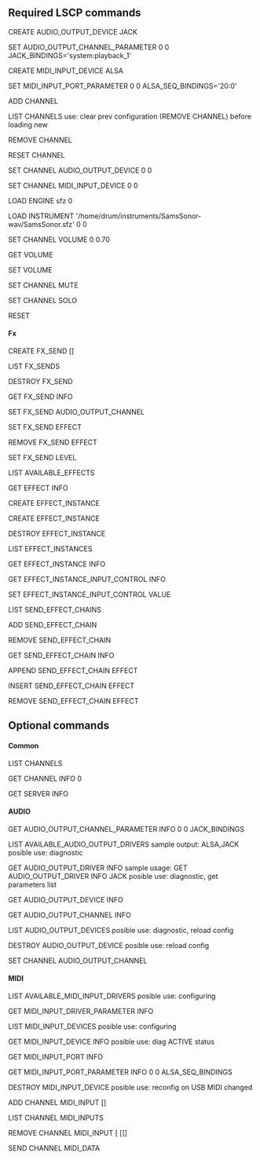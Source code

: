 
## Required LSCP commands

CREATE AUDIO_OUTPUT_DEVICE JACK

SET AUDIO_OUTPUT_CHANNEL_PARAMETER 0 0 JACK_BINDINGS='system:playback_1'

CREATE MIDI_INPUT_DEVICE ALSA

SET MIDI_INPUT_PORT_PARAMETER 0 0 ALSA_SEQ_BINDINGS='20:0'

ADD CHANNEL

LIST CHANNELS
  use: clear prev configuration (REMOVE CHANNEL) before loading new

REMOVE CHANNEL <sampler-channel>

RESET CHANNEL <sampler-channel>

SET CHANNEL AUDIO_OUTPUT_DEVICE 0 0

SET CHANNEL MIDI_INPUT_DEVICE 0 0

LOAD ENGINE sfz 0

LOAD INSTRUMENT '/home/drum/instruments/SamsSonor-wav/SamsSonor.sfz' 0 0

SET CHANNEL VOLUME 0 0.70

GET VOLUME

SET VOLUME <volume>

SET CHANNEL MUTE <sampler-channel> <mute>

SET CHANNEL SOLO <sampler-channel> <solo>

RESET


#### Fx

CREATE FX_SEND <sampler-channel> <midi-ctrl> [<name>]

LIST FX_SENDS <sampler-channel>

DESTROY FX_SEND <sampler-channel> <fx-send-id>

GET FX_SEND INFO <sampler-channel> <fx-send-id>

SET FX_SEND AUDIO_OUTPUT_CHANNEL <sampler-chan> <fx-send-id> <audio-src> <audio-dst>

SET FX_SEND EFFECT <sampler-chan> <fx-send-id> <effect-chain> <chain-pos>

REMOVE FX_SEND EFFECT <sampler-chan> <fx-send-id>

SET FX_SEND LEVEL <sampler-chan> <fx-send-id> <volume>

LIST AVAILABLE_EFFECTS

GET EFFECT INFO <effect-index>

CREATE EFFECT_INSTANCE <effect-system> <module> <effect-name>

CREATE EFFECT_INSTANCE <effect-index>

DESTROY EFFECT_INSTANCE <effect-instance>

LIST EFFECT_INSTANCES

GET EFFECT_INSTANCE INFO <effect-instance>

GET EFFECT_INSTANCE_INPUT_CONTROL INFO <effect-instance> <input-control>

SET EFFECT_INSTANCE_INPUT_CONTROL VALUE <effect-instance> <input-control> <value>

LIST SEND_EFFECT_CHAINS <audio-device>

ADD SEND_EFFECT_CHAIN <audio-device>

REMOVE SEND_EFFECT_CHAIN <audio-device> <effect-chain>

GET SEND_EFFECT_CHAIN INFO <audio-device> <effect-chain>

APPEND SEND_EFFECT_CHAIN EFFECT <audio-device> <effect-chain> <effect-instance>

INSERT SEND_EFFECT_CHAIN EFFECT <audio-device> <effect-chain> <chain-pos> <effect-instance>

REMOVE SEND_EFFECT_CHAIN EFFECT <audio-device> <effect-chain> <chain-pos>

## Optional commands

#### Common

LIST CHANNELS

GET CHANNEL INFO 0

GET SERVER INFO

#### AUDIO

GET AUDIO_OUTPUT_CHANNEL_PARAMETER INFO 0 0 JACK_BINDINGS

LIST AVAILABLE_AUDIO_OUTPUT_DRIVERS
  sample output: ALSA,JACK
  posible use: diagnostic

GET AUDIO_OUTPUT_DRIVER INFO <audio-output-driver>
  sample usage: GET AUDIO_OUTPUT_DRIVER INFO JACK
  posible use: diagnostic, get parameters list

GET AUDIO_OUTPUT_DEVICE INFO <dev-id>

GET AUDIO_OUTPUT_CHANNEL INFO <dev-id> <channel>


LIST AUDIO_OUTPUT_DEVICES
  posible use: diagnostic, reload config

DESTROY AUDIO_OUTPUT_DEVICE <device-id>
  posible use: reload config

SET CHANNEL AUDIO_OUTPUT_CHANNEL <sampler-chan> <audio-out> <audio-in>


#### MIDI

LIST AVAILABLE_MIDI_INPUT_DRIVERS
  posible use: configuring

GET MIDI_INPUT_DRIVER_PARAMETER INFO <midi> <param>

LIST MIDI_INPUT_DEVICES
  posible use: configuring

GET MIDI_INPUT_DEVICE INFO <midi-id>
  posible use: diag ACTIVE status

GET MIDI_INPUT_PORT INFO <midi-id> <port>

GET MIDI_INPUT_PORT_PARAMETER INFO 0 0 ALSA_SEQ_BINDINGS

DESTROY MIDI_INPUT_DEVICE <device-id>
  posible use: reconfig on USB MIDI changed

ADD CHANNEL MIDI_INPUT <sampler-channel> <midi-device-id> [<midi-input-port>]

LIST CHANNEL MIDI_INPUTS <sampler-channel>

REMOVE CHANNEL MIDI_INPUT <sampler-channel> [<midi-device-id> [<midi-input-port>]]

SEND CHANNEL MIDI_DATA <midi-msg> <sampler-chan> <arg1> <arg2>